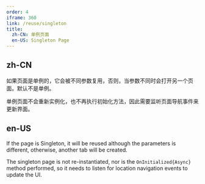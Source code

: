 ```yaml
---
order: 4
iframe: 360
link: /reuse/singleton
title:
  zh-CN: 单例页面
  en-US: Singleton Page
---
```


## zh-CN

如果页面是单例的，它会被不同参数复用，否则，当参数不同时会打开另一个页面。默认不是单例。

单例页面不会重新实例化，也不再执行初始化方法，因此需要监听页面导航事件来更新界面。


## en-US

If the page is Singleton, it will be reused although the parameters is different, otherwise, another tab will be created.

The singleton page is not re-instantiated, nor is the `OnInitialized{Async}` method performed, so it needs to listen for location navigation events to update the UI.